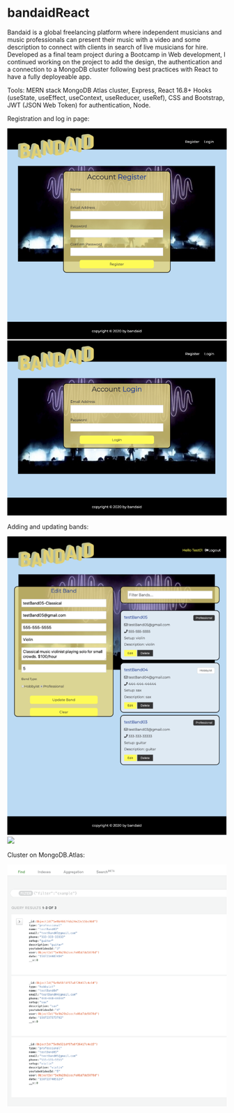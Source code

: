 # bandaidReact

Bandaid is a global freelancing platform where independent musicians and music professionals can present their music with a video and some description to connect with clients in search of live musicians for hire.
Developed as a final team project during a Bootcamp in Web development, I continued working on the project to add the design, the authentication and a connection to a MongoDB cluster following best practices with React to have a fully deployeable app.

Tools: MERN stack
 MongoDB Atlas cluster, Express, React 16.8+ Hooks (useState, useEffect, useContext, useReducer, useRef), CSS and Bootstrap, JWT (JSON Web Token) for authentication, Node.

Registration and log in page:

![](assets/Registration.png)
![](assets/Login.png)

Adding and updating bands:

![](assets/Filtering.png)
![](assets/)

Cluster on MongoDB.Atlas:

![](assets/Mongo.png)

